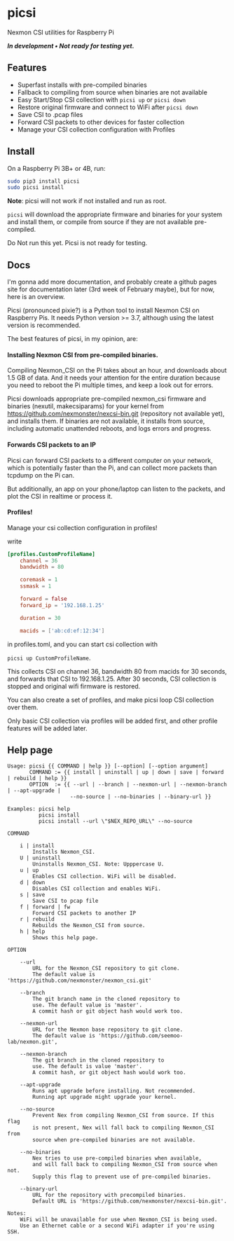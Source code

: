 # picsi

Nexmon CSI utilities for Raspberry Pi

***In development &bull; Not ready for testing yet.***

## Features

- Superfast installs with pre-compiled binaries
- Fallback to compiling from source when binaries are not available
- Easy Start/Stop CSI collection with `picsi up` or `picsi down`
- Restore original firmware and connect to WiFi after `picsi down`
- Save CSI to .pcap files
- Forward CSI packets to other devices for faster collection
- Manage your CSI collection configuration with Profiles

## Install 

On a Raspberry Pi 3B+ or 4B, run:  

```bash
sudo pip3 install picsi
sudo picsi install
```

**Note**: picsi will not work if not
installed and run as root.

`picsi` will download the appropriate firmware and binaries for
your system and install them, or compile from source if they
are not available pre-compiled.

Do Not run this yet. Picsi is not ready for testing.

## Docs

I'm gonna add more documentation, and probably create a github pages
site for documentation later (3rd week of February maybe), but for now,
here is an overview.

Picsi (pronounced pixie?) is a Python tool to install Nexmon CSI on Raspberry Pis.
It needs Python version >= 3.7, although using the latest version is recommended.

The best features of picsi, in my opinion, are:

#### Installing Nexmon CSI from pre-compiled binaries.

Compiling Nexmon_CSI on the Pi takes about an hour, and downloads about 1.5 GB of data.
And it needs your attention for the entire duration because you need to reboot the Pi 
multiple times, and keep a look out for errors.

Picsi downloads appropriate pre-compiled nexmon_csi firmware and binaries (nexutil, makecsiparams) 
for your kernel from https://github.com/nexmonster/nexcsi-bin.git (repository not available yet), 
and installs them. If binaries are not available, it installs from source, including automatic 
unattended reboots, and logs errors and progress.

#### Forwards CSI packets to an IP

Picsi can forward CSI packets to a different computer on your network, which is potentially
faster than the Pi, and can collect more packets than tcpdump on the Pi can.

But additionally, an app on your phone/laptop can listen to the packets,
and plot the CSI in realtime or process it.

#### Profiles!

Manage your csi collection configuration in profiles!

write
```toml
[profiles.CustomProfileName]
    channel = 36
    bandwidth = 80

    coremask = 1
    ssmask = 1

    forward = false
    forward_ip = '192.168.1.25'

    duration = 30

    macids = ['ab:cd:ef:12:34']
```

in profiles.toml, and you can start csi collection with

`picsi up CustomProfileName`.

This collects CSI on channel 36, bandwidth 80 from macids for 30 seconds,
and forwards that CSI to 192.168.1.25. After 30 seconds, CSI collection is stopped
and original wifi firmware is restored.

You can also create a set of profiles, and make picsi loop CSI collection over them.

Only basic CSI collection via profiles will be added first, and other profile features will
be added later.

## Help page

```
Usage: picsi {{ COMMAND | help }} [--option] [--option argument]
       COMMAND := {{ install | uninstall | up | down | save | forward | rebuild | help }}
       OPTION  := {{ --url | --branch | --nexmon-url | --nexmon-branch | --apt-upgrade |
                    --no-source | --no-binaries | --binary-url }}

Examples: picsi help
          picsi install
          picsi install --url \"$NEX_REPO_URL\" --no-source

COMMAND

    i | install
        Installs Nexmon_CSI.
    U | uninstall
        Uninstalls Nexmon_CSI. Note: Upppercase U.
    u | up
        Enables CSI collection. WiFi will be disabled.
    d | down
        Disables CSI collection and enables WiFi.
    s | save
        Save CSI to pcap file
    f | forward | fw
        Forward CSI packets to another IP
    r | rebuild
        Rebuilds the Nexmon_CSI from source.
    h | help
        Shows this help page.

OPTION

    --url
        URL for the Nexmon_CSI repository to git clone.
        The default value is 'https://github.com/nexmonster/nexmon_csi.git'
    
    --branch
        The git branch name in the cloned repository to
        use. The default value is 'master'.
        A commit hash or git object hash would work too.

    --nexmon-url
        URL for the Nexmon base repository to git clone.
        The default value is 'https://github.com/seemoo-lab/nexmon.git',

    --nexmon-branch
        The git branch in the cloned repository to
        use. The default is value 'master'.
        A commit hash, or git object hash would work too.
    
    --apt-upgrade
        Runs apt upgrade before installing. Not recommended.
        Running apt upgrade might upgrade your kernel.

    --no-source
        Prevent Nex from compiling Nexmon_CSI from source. If this flag
        is not present, Nex will fall back to compiling Nexmon_CSI from
        source when pre-compiled binaries are not available.

    --no-binaries
        Nex tries to use pre-compiled binaries when available,
        and will fall back to compiling Nexmon_CSI from source when not.
        Supply this flag to prevent use of pre-compiled binaries.

    --binary-url
        URL for the repository with precompiled binaries.
        Default URL is 'https://github.com/nexmonster/nexcsi-bin.git'.

Notes:
    WiFi will be unavailable for use when Nexmon_CSI is being used.
    Use an Ethernet cable or a second WiFi adapter if you're using SSH.
```